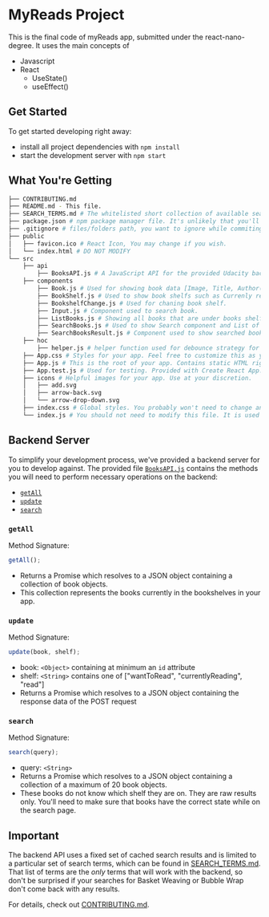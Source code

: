 # MyReads Project

This is the final code of myReads app, submitted under the react-nano-degree. It uses the main concepts of
- Javascript
- React
  - UseState()
  - useEffect()

## Get Started

To get started developing right away:

- install all project dependencies with `npm install`
- start the development server with `npm start`

## What You're Getting

```bash
├── CONTRIBUTING.md
├── README.md - This file.
├── SEARCH_TERMS.md # The whitelisted short collection of available search terms for you to use with your app.
├── package.json # npm package manager file. It's unlikely that you'll need to modify this.
├── .gitignore # files/folders path, you want to ignore while commiting to git
├── public
│   ├── favicon.ico # React Icon, You may change if you wish.
│   └── index.html # DO NOT MODIFY
└── src
    ├── api
        ├── BooksAPI.js # A JavaScript API for the provided Udacity backend. Instructions for the methods are below.
    ├── components
        ├── Book.js # Used for showing book data [Image, Title, Author(s)].
        ├── BookShelf.js # Used to show book shelfs such as Currenly reading, Want to Read, Reading.
        ├── BookshelfChange.js # Used for chaning book shelf.
        ├── Input.js # Component used to search book.
        ├── ListBooks.js # Showing all books that are under books shelfs.
        ├── SearchBooks.js # Used to show Search component and List of searched books component.
        ├── SearchBooksResult.js # Component used to show searched books.
    ├── hoc
        ├── helper.js # helper function used for debounce strategy for Input.
    ├── App.css # Styles for your app. Feel free to customize this as you desire.
    ├── App.js # This is the root of your app. Contains static HTML right now.
    ├── App.test.js # Used for testing. Provided with Create React App. Testing is encouraged, but not required.
    ├── icons # Helpful images for your app. Use at your discretion.
    │   ├── add.svg
    │   ├── arrow-back.svg
    │   └── arrow-drop-down.svg
    ├── index.css # Global styles. You probably won't need to change anything here.
    └── index.js # You should not need to modify this file. It is used for DOM rendering only.
```

## Backend Server

To simplify your development process, we've provided a backend server for you to develop against. The provided file [`BooksAPI.js`](src/BooksAPI.js) contains the methods you will need to perform necessary operations on the backend:

- [`getAll`](#getall)
- [`update`](#update)
- [`search`](#search)

### `getAll`

Method Signature:

```js
getAll();
```

- Returns a Promise which resolves to a JSON object containing a collection of book objects.
- This collection represents the books currently in the bookshelves in your app.

### `update`

Method Signature:

```js
update(book, shelf);
```

- book: `<Object>` containing at minimum an `id` attribute
- shelf: `<String>` contains one of ["wantToRead", "currentlyReading", "read"]
- Returns a Promise which resolves to a JSON object containing the response data of the POST request

### `search`

Method Signature:

```js
search(query);
```

- query: `<String>`
- Returns a Promise which resolves to a JSON object containing a collection of a maximum of 20 book objects.
- These books do not know which shelf they are on. They are raw results only. You'll need to make sure that books have the correct state while on the search page.

## Important

The backend API uses a fixed set of cached search results and is limited to a particular set of search terms, which can be found in [SEARCH_TERMS.md](SEARCH_TERMS.md). That list of terms are the _only_ terms that will work with the backend, so don't be surprised if your searches for Basket Weaving or Bubble Wrap don't come back with any results.

For details, check out [CONTRIBUTING.md](CONTRIBUTING.md).
